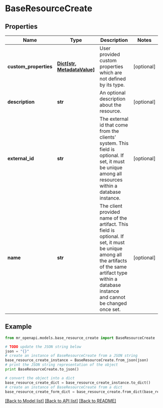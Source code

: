 # BaseResourceCreate


## Properties
Name | Type | Description | Notes
------------ | ------------- | ------------- | -------------
**custom_properties** | [**Dict[str, MetadataValue]**](MetadataValue.md) | User provided custom properties which are not defined by its type. | [optional] 
**description** | **str** | An optional description about the resource. | [optional] 
**external_id** | **str** | The external id that come from the clients’ system. This field is optional. If set, it must be unique among all resources within a database instance. | [optional] 
**name** | **str** | The client provided name of the artifact. This field is optional. If set, it must be unique among all the artifacts of the same artifact type within a database instance and cannot be changed once set. | [optional] 

## Example

```python
from mr_openapi.models.base_resource_create import BaseResourceCreate

# TODO update the JSON string below
json = "{}"
# create an instance of BaseResourceCreate from a JSON string
base_resource_create_instance = BaseResourceCreate.from_json(json)
# print the JSON string representation of the object
print BaseResourceCreate.to_json()

# convert the object into a dict
base_resource_create_dict = base_resource_create_instance.to_dict()
# create an instance of BaseResourceCreate from a dict
base_resource_create_form_dict = base_resource_create.from_dict(base_resource_create_dict)
```
[[Back to Model list]](../README.md#documentation-for-models) [[Back to API list]](../README.md#documentation-for-api-endpoints) [[Back to README]](../README.md)



